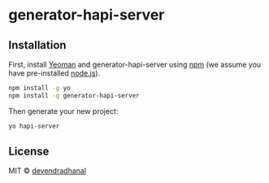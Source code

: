 # generator-hapi-server

## Installation

First, install [Yeoman](http://yeoman.io) and generator-hapi-server using [npm](https://www.npmjs.com/) (we assume you have pre-installed [node.js](https://nodejs.org/)).

```bash
npm install -g yo
npm install -g generator-hapi-server
```

Then generate your new project:

```bash
yo hapi-server
```


## License

MIT © [devendradhanal]()

